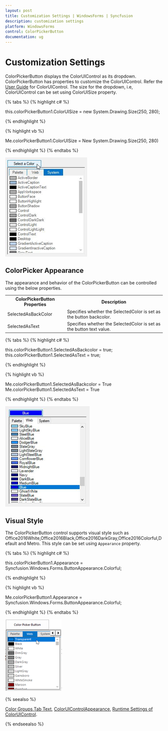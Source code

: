 ```yaml
---
layout: post
title: Customization Settings | WindowsForms | Syncfusion
description: customization settings
platform: WindowsForms
control: ColorPickerButton 
documentation: ug
---
```

# Customization Settings

ColorPickerButton displays the ColorUIControl as its dropdown. ColorPickerButton has properties to customize the ColorUIControl. Refer the [User Guide](/windowsforms/colorui/overview) for ColorUIControl. The size for the dropdown, i.e, ColorUIControl can be set using ColorUISize property.

{% tabs %}
{% highlight c# %}

this.colorPickerButton1.ColorUISize = new System.Drawing.Size(250, 280);

{% endhighlight  %}

{% highlight vb %}

Me.colorPickerButton1.ColorUISize = New System.Drawing.Size(250, 280)

{% endhighlight  %}
{% endtabs %}

![Windows Forms ColorPickerButton showing the dropdown](ColorPickerButton_images/Overview_img249.jpeg) 

## ColorPicker Appearance

The appearance and behavior of the ColorPickerButton can be controlled using the below properties.

<table>
<tr>
<th>
ColorPickerButton Properties</th><th>
Description</th></tr>
<tr>
<td>
SelectedAsBackColor</td><td>
Specifies whether the SelectedColor is set as the button backcolor.</td></tr>
<tr>
<td>
SelectedAsText</td><td>
Specifies whether the SelectedColor is set as the button text value.</td></tr>
</table>

{% tabs %}
{% highlight c# %}

this.colorPickerButton1.SelectedAsBackcolor = true;
this.colorPickerButton1.SelectedAsText = true;

{% endhighlight  %}

{% highlight vb %}

Me.colorPickerButton1.SelectedAsBackcolor = True
Me.colorPickerButton1.SelectedAsText = True

{% endhighlight  %}
{% endtabs %}

![Windows Forms ColorPickerButton showing selected color as in control text](ColorPickerButton_images/Overview_img250.jpeg) 

## Visual Style

The ColorPickerButton control supports visual style such as Office2016White,Office2016Black,Office2016DarkGray,Office2016Colorful,Default and Metro. This style can be set using `Appearance` property.

{% tabs %}
{% highlight c# %}

this.colorPickerButton1.Appearance = Syncfusion.Windows.Forms.ButtonAppearance.Colorful;

{% endhighlight  %}

{% highlight vb %}

Me.colorPickerButton1.Appearance = Syncfusion.Windows.Forms.ButtonAppearance.Colorful;

{% endhighlight  %}
{% endtabs %}

![Windows Forms ColorPickerButton showing style of Office2016Colorful](ColorPickerButton_images/colorpickerbutton_office2016colorful.png) 

 {% seealso %}
 
[Color Groups](/windowsforms/colorui/color-groups),[Tab Text](/windowsforms/colorui/tab-text), [ColorUIControlAppearance](/windowsforms/colorui/coloruicontrol-appearance), [Runtime Settings of ColorUIControl](/windowsforms/colorui/runtime-settings).

{% endseealso %}
 
 

